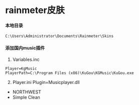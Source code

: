 # rainmeter皮肤

#### 本地目录
`C:\Users\Administrator\Documents\Rainmeter\Skins`

#### 添加国内music插件
1. Variables.inc
``` javascript;
Player=KgMusic
PlayerPath=C:\Program Files (x86)\KuGou\KGMusic\KuGou.exe     
```

2. Player.ini
Plugin=Musicplayer.dll


- NORTHWEST
- Simple Clean
